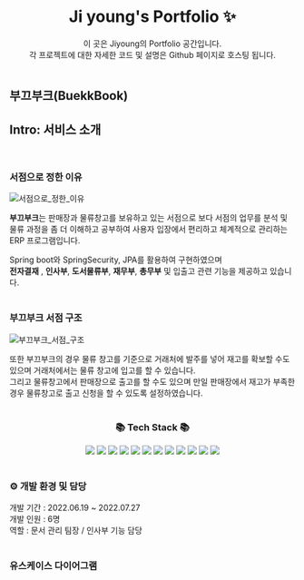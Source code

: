 <p align="center">
  <h1 align="center">Ji young's Portfolio ✨</h1>

  <p align="center">
  이 곳은 Jiyoung의 Portfolio 공간입니다.<br/>
  각 프로젝트에 대한 자세한 코드 및 설명은 Github 페이지로 호스팅 됩니다. <br/>
  <br/>

## 부끄부크(BuekkBook)

## Intro: 서비스 소개
<br/>

### 서점으로 정한 이유
![서점으로_정한_이유](https://github.com/jiyoung0307/BuekkBook/assets/110333953/d2f9c866-ab9f-4425-9385-688c0acefdee)

<strong>부끄부크</strong>는 판매장과 물류창고를 보유하고 있는 서점으로 보다 서점의 업무를 분석 및 물류 과정을 좀 더 이해하고 공부하여 사용자 입장에서 편리하고 체계적으로 관리하는 ERP 프로그램입니다.<br/>

Spring boot와 SpringSecurity, JPA를 활용하여 구현하였으며<br /> <strong>전자결재</strong> , <strong>인사부</strong>, <strong>도서물류부</strong>, <strong>재무부</strong>, <strong>총무부</strong> 및 입출고 관련 기능을 제공하고 있습니다.<br /><br />

### 부끄부크 서점 구조
![부끄부크_서점_구조](https://github.com/jiyoung0307/BuekkBook/assets/110333953/f9b3ccc2-a386-45fc-b899-d1fb41f6c115)

또한 부끄부크의 경우 물류 창고를 기준으로 거래처에 발주를 넣어 재고를 확보할 수도 있으며 거래처에서는 물류 창고에 입고를 할 수 있습니다.<br />
그리고 물류창고에서 판매장으로 출고를 할 수도 있으며 만일 판매장에서 재고가 부족한 경우 물류창고로 출고 신청을 할 수 있도록 설정하였습니다.<br /><br />

<div align=center>
	<h3>📚 Tech Stack 📚</h3>
</div>
<div align="center">
	<img src="https://img.shields.io/badge/Java-007396?style=flat&logo=Conda-Forge&logoColor=white" />
	<img src="https://img.shields.io/badge/Oracle%20SQL-F80000?style=flat&logo=Oracle&logoColor=white" />
	<img src="https://img.shields.io/badge/HTML5-E34F26?style=flat&logo=HTML5&logoColor=white" />
	<img src="https://img.shields.io/badge/css3-1572B6?style=flat&logo=css3&logoColor=white" />
	<img src="https://img.shields.io/badge/JavaScript-F7DF1E?style=flat&logo=JavaScript&logoColor=white" />
	<img src="https://img.shields.io/badge/jQuery-0769AD?style=flat&logo=jQuery&logoColor=white" />
	<img src="https://img.shields.io/badge/Spring Data JPA-6DB33F?style=flat&logo=Spring Data JPA&logoColor=white" />
	<img src="https://img.shields.io/badge/Spring Boot-6DB33F?style=flat&logo=Spring Boot&logoColor=white" />
	<img src="https://img.shields.io/badge/Spring Security-6DB33F?style=flat&logo=springsecurity&logoColor=white" />
	<img src="https://img.shields.io/badge/Thymeleaf-005F0F?style=flat&logo=thymeleaf&logoColor=white" />
	<img src="https://img.shields.io/badge/GitLab-FC6D26?style=flat&logo=gitlab&logoColor=white" />
	<img src="https://img.shields.io/badge/Sourcetree-0052CC?style=flat&logo=Sourcetree&logoColor=white" />
	<br>
</div>
<br />
<div>
	<h3> ⚙️ 개발 환경 및 담당</h3>
</div>
<div>
	개발 기간 : 2022.06.19 ~ 2022.07.27 <br />
 	개발 인원 : 6명 <br />
  	역할 : 문서 관리 팀장 / 인사부 기능 담당	 <br />
</div>
<br />
<div>
	<h3>유스케이스 다이어그램</h3>
</div>

